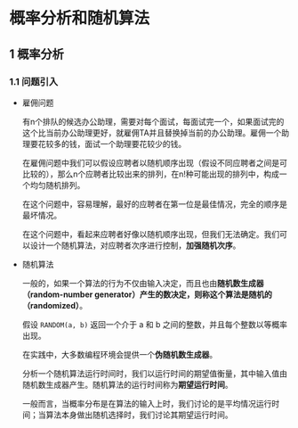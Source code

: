 # 概率分析和随机算法

## 1 概率分析

### 1.1 问题引入

- 雇佣问题

  有n个排队的候选办公助理，需要对每个面试，每面试完一个，如果面试完的这个比当前办公助理更好，就雇佣TA并且替换掉当前的办公助理。雇佣一个助理要花较多的钱，面试一个助理要花较少的钱。

  在雇佣问题中我们可以假设应聘者以随机顺序出现（假设不同应聘者之间是可比较的），那么n个应聘者比较出来的排列，在n!种可能出现的排列中，构成一个均匀随机排列。

  在这个问题中，容易理解，最好的应聘者在第一位是最佳情况，完全的顺序是最坏情况。

  在这个问题中，看起来应聘者好像以随机顺序出现，但我们无法确定。我们可以设计一个随机算法，对应聘者次序进行控制，**加强随机次序**。

- 随机算法

  一般的，如果一个算法的行为不仅由输入决定，而且也由**随机数生成器（random-number generator）**产生的数决定，则称这个算法是**随机的（randomized）**。

  假设 `RANDOM(a, b)` 返回一个介于 a 和 b 之间的整数，并且每个整数以等概率出现。

  在实践中，大多数编程环境会提供一个**伪随机数生成器**。

  分析一个随机算法运行时间时，我们以运行时间的期望值衡量，其中输入值由随机数生成器产生。随机算法的运行时间称为**期望运行时间**。

  一般而言，当概率分布是在算法的输入上时，我们讨论的是平均情况运行时间；当算法本身做出随机选择时，我们讨论其期望运行时间。